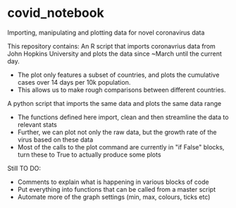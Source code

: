 # covid_notebook
Importing, manipulating and plotting data for novel coronavirus data

This repository contains:
An R script that imports coronavrius data from John Hopkins University and plots the data since ~March until the current day.
 - The plot only features a subset of countries, and plots the cumulative cases over 14 days per 10k population. 
 - This allows us to make rough comparisons between different countries.

A python script that imports the same data and plots the same data range
 - The functions defined here import, clean and then streamline the data to relevant stats
 - Further, we can plot not only the raw data, but the growth rate of the virus based on these data
 - Most of the calls to the plot command are currently in "if False" blocks, turn these to True to actually produce some plots
 
 Still TO DO:
* Comments to explain what is happening in various blocks of code
* Put everything into functions that can be called from a master script
* Automate more of the graph settings (min, max, colours, ticks etc)

